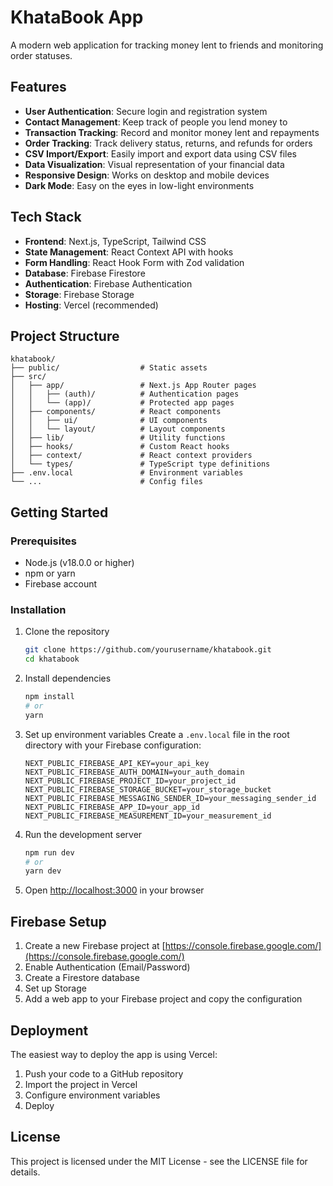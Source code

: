 # KhataBook App

A modern web application for tracking money lent to friends and monitoring order statuses.

## Features

- **User Authentication**: Secure login and registration system
- **Contact Management**: Keep track of people you lend money to
- **Transaction Tracking**: Record and monitor money lent and repayments
- **Order Tracking**: Track delivery status, returns, and refunds for orders
- **CSV Import/Export**: Easily import and export data using CSV files
- **Data Visualization**: Visual representation of your financial data
- **Responsive Design**: Works on desktop and mobile devices
- **Dark Mode**: Easy on the eyes in low-light environments

## Tech Stack

- **Frontend**: Next.js, TypeScript, Tailwind CSS
- **State Management**: React Context API with hooks
- **Form Handling**: React Hook Form with Zod validation
- **Database**: Firebase Firestore
- **Authentication**: Firebase Authentication
- **Storage**: Firebase Storage
- **Hosting**: Vercel (recommended)

## Project Structure

```
khatabook/
├── public/                  # Static assets
├── src/
│   ├── app/                 # Next.js App Router pages
│   │   ├── (auth)/          # Authentication pages
│   │   └── (app)/           # Protected app pages
│   ├── components/          # React components
│   │   ├── ui/              # UI components
│   │   └── layout/          # Layout components
│   ├── lib/                 # Utility functions
│   ├── hooks/               # Custom React hooks
│   ├── context/             # React context providers
│   └── types/               # TypeScript type definitions
├── .env.local               # Environment variables
└── ...                      # Config files
```

## Getting Started

### Prerequisites

- Node.js (v18.0.0 or higher)
- npm or yarn
- Firebase account

### Installation

1. Clone the repository
   ```bash
   git clone https://github.com/yourusername/khatabook.git
   cd khatabook
   ```

2. Install dependencies
   ```bash
   npm install
   # or
   yarn
   ```

3. Set up environment variables
   Create a `.env.local` file in the root directory with your Firebase configuration:
   ```
   NEXT_PUBLIC_FIREBASE_API_KEY=your_api_key
   NEXT_PUBLIC_FIREBASE_AUTH_DOMAIN=your_auth_domain
   NEXT_PUBLIC_FIREBASE_PROJECT_ID=your_project_id
   NEXT_PUBLIC_FIREBASE_STORAGE_BUCKET=your_storage_bucket
   NEXT_PUBLIC_FIREBASE_MESSAGING_SENDER_ID=your_messaging_sender_id
   NEXT_PUBLIC_FIREBASE_APP_ID=your_app_id
   NEXT_PUBLIC_FIREBASE_MEASUREMENT_ID=your_measurement_id
   ```

4. Run the development server
   ```bash
   npm run dev
   # or
   yarn dev
   ```

5. Open [http://localhost:3000](http://localhost:3000) in your browser

## Firebase Setup

1. Create a new Firebase project at [https://console.firebase.google.com/](https://console.firebase.google.com/)
2. Enable Authentication (Email/Password)
3. Create a Firestore database
4. Set up Storage
5. Add a web app to your Firebase project and copy the configuration

## Deployment

The easiest way to deploy the app is using Vercel:

1. Push your code to a GitHub repository
2. Import the project in Vercel
3. Configure environment variables
4. Deploy

## License

This project is licensed under the MIT License - see the LICENSE file for details.